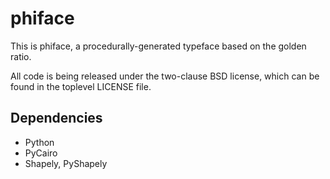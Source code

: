 phiface
=======

This is phiface, a procedurally-generated typeface based on the golden ratio.

All code is being released under the two-clause BSD license, which can be found
in the toplevel LICENSE file.

Dependencies
------------

* Python
* PyCairo
* Shapely, PyShapely